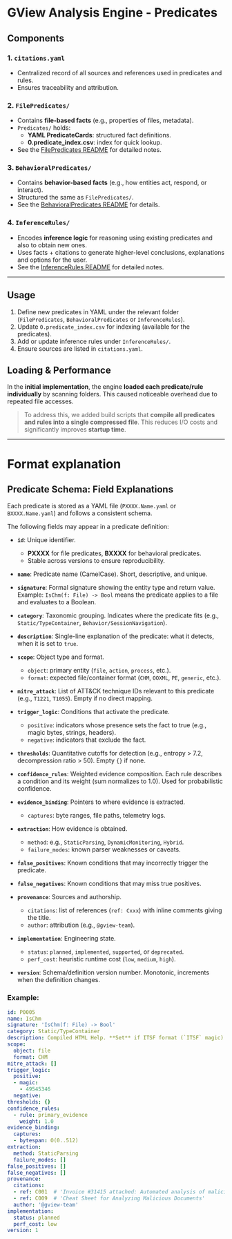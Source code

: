 # GView Analysis Engine - Predicates
## Components

### 1. `citations.yaml`
- Centralized record of all sources and references used in predicates and rules.
- Ensures traceability and attribution.

### 2. `FilePredicates/`
- Contains **file-based facts** (e.g., properties of files, metadata).
- `Predicates/` holds:
  - **YAML PredicateCards**: structured fact definitions.
  - **0.predicate_index.csv**: index for quick lookup.
- See the [FilePredicates README](FilePredicates/README.md) for detailed notes.

### 3. `BehavioralPredicates/`
- Contains **behavior-based facts** (e.g., how entities act, respond, or interact).
- Structured the same as `FilePredicates/`.
- See the [BehavioralPredicates README](BehavioralPredicates/README.md) for details.

### 4. `InferenceRules/`
- Encodes **inference logic** for reasoning using existing predicates and also to obtain new ones.
- Uses facts + citations to generate higher-level conclusions, explanations and options for the user.
- See the [InferenceRules README](InferenceRules/README.md) for detailed notes.
---

## Usage

1. Define new predicates in YAML under the relevant folder (`FilePredicates`, `BehavioralPredicates` or `InferenceRules`).
2. Update `0.predicate_index.csv` for indexing (available for the predicates).
3. Add or update inference rules under `InferenceRules/`.
4. Ensure sources are listed in `citations.yaml`.


## Loading & Performance

In the **initial implementation**, the engine **loaded each predicate/rule individually** by scanning folders. 
This caused noticeable overhead due to repeated file accesses. 

> To address this, we added build scripts that **compile all predicates and rules into a single compressed file**. 
> This reduces I/O costs and significantly improves **startup time**.

---

# Format explanation

## Predicate Schema: Field Explanations

Each predicate is stored as a YAML file (`PXXXX.Name.yaml` or `BXXXX.Name.yaml`) and follows a consistent schema. 

The following fields may appear in a predicate definition:

- **`id`**: Unique identifier. 
  - **PXXXX** for file predicates, **BXXXX** for behavioral predicates. 
  - Stable across versions to ensure reproducibility.

- **`name`**: Predicate name (CamelCase). Short, descriptive, and unique.

- **`signature`**: Formal signature showing the entity type and return value. 
  Example: `IsChm(f: File) -> Bool` means the predicate applies to a file and evaluates to a Boolean.

- **`category`**: Taxonomic grouping. Indicates where the predicate fits (e.g., `Static/TypeContainer`, `Behavior/SessionNavigation`).

- **`description`**: Single-line explanation of the predicate: what it detects, when it is set to `true`.

- **`scope`**: Object type and format. 
  - `object`: primary entity (`file`, `action`, `process`, etc.). 
  - `format`: expected file/container format (`CHM`, `OOXML`, `PE`, `generic`, etc.).

- **`mitre_attack`**: List of ATT&CK technique IDs relevant to this predicate (e.g., `T1221`, `T1055`). Empty if no direct mapping.

- **`trigger_logic`**: Conditions that activate the predicate. 
  - `positive`: indicators whose presence sets the fact to true (e.g., magic bytes, strings, headers). 
  - `negative`: indicators that exclude the fact.

- **`thresholds`**: Quantitative cutoffs for detection (e.g., entropy > 7.2, decompression ratio > 50). Empty `{}` if none.

- **`confidence_rules`**: Weighted evidence composition. Each rule describes a condition and its weight (sum normalizes to 1.0). Used for probabilistic confidence.

- **`evidence_binding`**: Pointers to where evidence is extracted. 
  - `captures`: byte ranges, file paths, telemetry logs.

- **`extraction`**: How evidence is obtained. 
  - `method`: e.g., `StaticParsing`, `DynamicMonitoring`, `Hybrid`. 
  - `failure_modes`: known parser weaknesses or caveats.

- **`false_positives`**: Known conditions that may incorrectly trigger the predicate.

- **`false_negatives`**: Known conditions that may miss true positives.

- **`provenance`**: Sources and authorship. 
  - `citations`: list of references (`ref: Cxxx`) with inline comments giving the title. 
  - `author`: attribution (e.g., `@gview-team`).

- **`implementation`**: Engineering state. 
  - `status`: `planned`, `implemented`, `supported`, or `deprecated`. 
  - `perf_cost`: heuristic runtime cost (`low`, `medium`, `high`).

- **`version`**: Schema/definition version number. Monotonic, increments when the definition changes.


### Example:
```yaml
id: P0005
name: IsChm
signature: 'IsChm(f: File) -> Bool'
category: Static/TypeContainer
description: Compiled HTML Help. **Set** if ITSF format (`ITSF` magic).
scope:
  object: file
  format: CHM
mitre_attack: []
trigger_logic:
  positive:
  - magic:
    - 49545346
  negative:
thresholds: {}
confidence_rules:
  - rule: primary_evidence
    weight: 1.0
evidence_binding:
  captures:
  - bytespan: O(0..512)
extraction:
  method: StaticParsing
  failure_modes: []
false_positives: []
false_negatives: []
provenance:
  citations:
  - ref: C001  # 'Invoice #31415 attached: Automated analysis of malicious Microsoft Office documents'
  - ref: C009  # 'Cheat Sheet for Analyzing Malicious Documents'
  author: '@gview-team'
implementation:
  status: planned
  perf_cost: low
version: 1
```